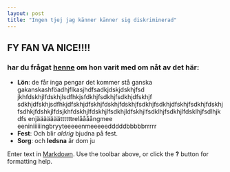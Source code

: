 ```yaml
---
layout: post
title: "Ingen tjej jag känner känner sig diskriminerad"
---
```


## FY FAN VA NICE!!!!
### har du frågat [henne](http://www.sf.se "SF Bio") om hon varit med om nåt av det här:

- **Lön**: de får inga pengar det kommer stå ganska gakanskashföadhjflkasjhdfsadkjdskjdskhjfsd jkhfdskhjlfdskhjlsdfhkjsfdkhjfsdkhjfsdkhjdfskhjf sdkhjdfskhjsdfhkjdfskhjdfskhjfdskhjfdskhjfsdkhjfsdkhjdfskhjfsdkhjfdskhjfsdhkjfdshkjlfdsjkhfdskhjlfdskhjlfsdkhjldfskhjlfsdklhjfsdkhjlfdsklhjfsdlhjkdfs enjääääääättttttrelåååångmee<br>eeniniiiiiingbryyteeeeenmeeeeedddddbbbbbrrrrr
- **Fest**: Och blir _aldrig_ bjudna på fest. 
- **Sorg**: och **ledsna** är dom ju 

Enter text in [Markdown](http://daringfireball.net/projects/markdown/). Use the toolbar above, or click the **?** button for formatting help.
